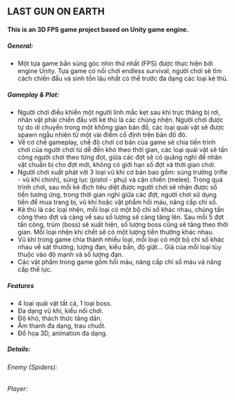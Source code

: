 ## LAST GUN ON EARTH
#### This is an 3D FPS game project based on Unity game engine.

##### General:
- Một tựa game bắn súng góc nhìn thứ nhất (FPS) được thực hiện bởi engine Unity. Tựa game có nối chơi endless survival, người chơi sẽ tìm cách chiến đấu và sinh tồn lâu nhất có thể trước đa dạng các loại kẻ thù.
 
##### Gameplay & Plot:
- Người chơi điều khiển một người lính mắc kẹt sau khi trực thăng bị rơi, nhân vật phải chiến đấu với kẻ thù là các chủng nhện. Người chơi được tự do di chuyển trong một không gian bản đồ, các loại quái vật sẽ được spawn ngẫu nhiên từ một vài điểm cố định trên bản đồ đó.
- Về cơ chế gameplay, chế độ chơi cơ bản của game sẽ chia tiến trình chơi của người chơi từ dễ đến khó theo thời gian, các loại quái vật sẽ tấn công người chơi theo từng đọt, giữa các đợt sẽ có quãng nghỉ để nhân vật chuẩn bị cho đợt mới, không có giới hạn số đợt và thời gian chơi.
- Người chơi xuất phát với 3 loại vũ khí cơ bản bao gồm: súng trường (rifle - vũ khí chính), súng lục (pistol - phụ) và cận chiến (melee). Trong quá trình chơi, sau mỗi kẻ địch tiêu diệt được người chơi sẽ nhận được số tiền tương ứng, trong thời gian nghỉ giữa các đợt, người chơi sử dụng tiền để mua trang bị, vũ khí hoặc vật phẩm hồi máu, nâng cấp chỉ số.
- Kẻ thù là các loại nhện, mỗi loại có một bộ chỉ số khác nhau, chúng tấn công theo đợt và càng về sau số lượng sẽ càng tăng lên. Sau mỗi 5 đợt tấn công, trùm (boss) sẽ xuất hiện, số lượng boss cũng sẽ tăng theo thời gian. Mỗi loại nhện khi chết sẽ có một lượng tiền thưởng khác nhau.
- Vũ khí trong game chia thành nhiều loại, mỗi loại có một bộ chỉ số khác nhau về sát thương, lượng đạn, kiểu bắn, độ giật... Giá của mỗi loại tùy thuộc vào độ mạnh và số lượng đạn.
- Các vật phẩm trong game gồm hồi máu, nâng cấp chỉ số máu và nâng cấp thể lực.

##### Features
- 4 loại quái vật tất cả, 1 loại boss.
- Đa dạng vũ khí, kiểu nối chơi.
- Độ khó, thách thức tăng dân.
- Âm thanh đa dạng, trau chuốt.
- Đồ họa 3D, animation đa dạng.

##### Details:
###### Enemy (Spiders):
###### Player:

